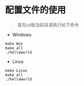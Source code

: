 # 配置文件的使用

> 首先cd到当前目录执行如下命令

+ Windows

```shell
make Win
make all
./helloworld
```

+ Linux

```shell
make Linux
make all
./helloworld
```
